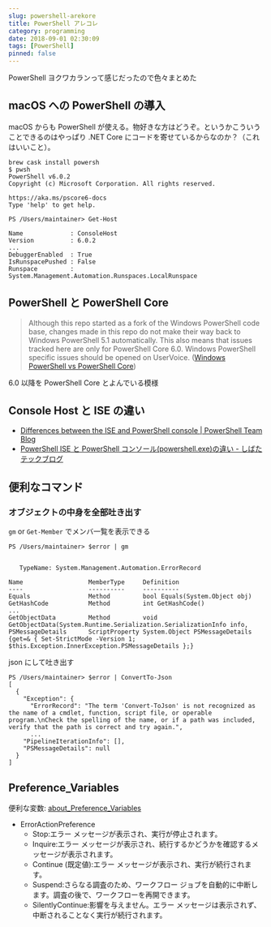 ```yaml
---
slug: powershell-arekore
title: PowerShell アレコレ
category: programming
date: 2018-09-01 02:30:09
tags: [PowerShell]
pinned: false
---
```


PowerShell ヨクワカランって感じだったので色々まとめた

## macOS への PowerShell の導入

macOS からも PowerShell が使える。物好きな方はどうぞ。というかこういうことできるのはやっぱり .NET Core にコードを寄せているからなのか？（これはいいこと）。

```
brew cask install powersh
$ pwsh
PowerShell v6.0.2
Copyright (c) Microsoft Corporation. All rights reserved.

https://aka.ms/pscore6-docs
Type 'help' to get help.

PS /Users/maintainer> Get-Host

Name             : ConsoleHost
Version          : 6.0.2
...
DebuggerEnabled  : True
IsRunspacePushed : False
Runspace         : System.Management.Automation.Runspaces.LocalRunspace
```

## PowerShell と PowerShell Core

> Although this repo started as a fork of the Windows PowerShell code base, changes made in this repo do not make their way back to Windows PowerShell 5.1 automatically. This also means that issues tracked here are only for PowerShell Core 6.0. Windows PowerShell specific issues should be opened on UserVoice.
> ([Windows PowerShell vs PowerShell Core](https://github.com/PowerShell/PowerShell#windows-powershell-vs-powershell-core))

6.0 以降を PowerShell Core とよんでいる模様

## Console Host と ISE の違い

- [Differences between the ISE and PowerShell console | PowerShell Team Blog](https://blogs.msdn.microsoft.com/powershell/2009/04/17/differences-between-the-ise-and-powershell-console/)
- [PowerShell ISE と PowerShell コンソール(powershell.exe)の違い - しばたテックブログ](http://blog.shibata.tech/entry/2015/10/04/120806)

## 便利なコマンド

### オブジェクトの中身を全部吐き出す

`gm` or `Get-Member` でメンバ一覧を表示できる

```
PS /Users/maintainer> $error | gm


   TypeName: System.Management.Automation.ErrorRecord

Name                  MemberType     Definition
----                  ----------     ----------
Equals                Method         bool Equals(System.Object obj)
GetHashCode           Method         int GetHashCode()
...
GetObjectData         Method         void GetObjectData(System.Runtime.Serialization.SerializationInfo info, PSMessageDetails      ScriptProperty System.Object PSMessageDetails {get=& { Set-StrictMode -Version 1; $this.Exception.InnerException.PSMessageDetails };}
```

json にして吐き出す

```
PS /Users/maintainer> $error | ConvertTo-Json
[
  {
    "Exception": {
      "ErrorRecord": "The term 'Convert-ToJson' is not recognized as the name of a cmdlet, function, script file, or operable program.\nCheck the spelling of the name, or if a path was included, verify that the path is correct and try again.",
      ...
    "PipelineIterationInfo": [],
    "PSMessageDetails": null
  }
]
```

## Preference_Variables

便利な変数: [about_Preference_Variables](https://technet.microsoft.com/ja-jp/library/hh847796.aspx)

- ErrorActionPreference
  - Stop:エラー メッセージが表示され、実行が停止されます。
  - Inquire:エラー メッセージが表示され、続行するかどうかを確認するメッセージが表示されます。
  - Continue (既定値):エラー メッセージが表示され、実行が続行されます。
  - Suspend:さらなる調査のため、ワークフロー ジョブを自動的に中断します。調査の後で、ワークフローを再開できます。
  - SilentlyContinue:影響を与えません。エラー メッセージは表示されず、中断されることなく実行が続行されます。
